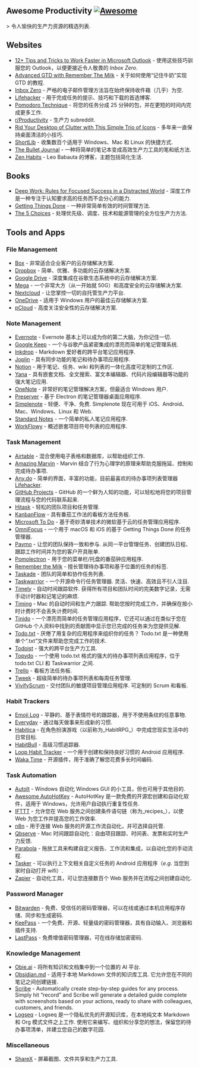 <div class="github-widget" data-repo="jyguyomarch/awesome-productivity"></div>

## Awesome Productivity [![Awesome](https://awesome.re/badge.svg)](https://awesome.re)
&gt; 令人愉快的生产力资源的精选列表.



## Websites

- [12+ Tips and Tricks to Work Faster in Microsoft Outlook](http://lifehacker.com/12-tips-and-tricks-to-work-faster-in-microsoft-outlook-1540483009) - 使用这些技巧驯服您的 Outlook，以便更接近令人敬畏的 _Inbox Zero_.
- [Advanced GTD with Remember The Milk](http://blog.rememberthemilk.com/post/116665489183/guest-post-advanced-gtd-with-remember-the-milk) - 关于如何使用“记住牛奶”实现 GTD 的教程.
- [Inbox Zero](http://www.43folders.com/izero) - 严格的电子邮件管理方法旨在始终保持收件箱（几乎）为空.
- [Lifehacker](http://lifehacker.com/) - 用于完成任务的提示、技巧和下载的首选博客.
- [Pomodoro Technique](http://pomodorotechnique.com/) - 将您的任务分成 25 分钟的包，并在更短的时间内完成更多工作.
- [r/Productivity](https://www.reddit.com/r/productivity/) - 生产力 subreddit.
- [Rid Your Desktop of Clutter with This Simple Trio of Icons](http://lifehacker.com/5901487/rid-your-desktop-of-clutter-with-this-simple-trio-of-icons) - 多年来一直保持桌面清洁的小技巧.
- [ShortLib](https://shortlib.netlify.app/) - 收集数百个适用于 Windows、Mac 和 Linux 的快捷方式.
- [The Bullet Journal](http://bulletjournal.com/) - 一种将简单的笔记本变成高效生产力工具的笔和纸方法.
- [Zen Habits](https://zenhabits.net/) - Leo Babauta 的博客，主题包括简化生活.

## Books

- [Deep Work: Rules for Focused Success in a Distracted World](https://www.calnewport.com/books/deep-work/) - 深度工作是一种专注于认知要求高的任务而不会分心的能力.
- [Getting Things Done](https://gettingthingsdone.com/store/product.php?productid=17035&cat=3&page) - 一种非常简单有效的时间管理方法.
- [The 5 Choices](http://books.simonandschuster.ca/The-5-Choices/Kory-Kogon/9781476711713) - 处理优先级、调度、技术和能源管理的全方位生产力方法.

## Tools and Apps

### File Management

- [Box](https://www.box.com) - 非常适合企业客户的云存储解决方案.
- [Dropbox](https://www.dropbox.com) - 简单、优雅、多功能的云存储解决方案.
- [Google Drive](https://www.google.ca/drive/) - 深度集成在谷歌生态系统中的云存储解决方案.
- [Mega](https://mega.nz/) - 一个非常大方（从一开始就 50G）和高度安全的云存储解决方案.
- [Nextcloud](https://nextcloud.com) - 让您掌控一切的自托管生产力平台.
- [OneDrive](https://onedrive.live.com) - 适用于 Windows 用户的最佳云存储解决方案.
- [pCloud](https://www.pcloud.com/) - 高度关注安全性的云存储解决方案.

### Note Management

- [Evernote](https://evernote.com/) - Evernote 基本上可以成为你的第二大脑，为你记住一切.
- [Google Keep](http://www.google.com/keep/) - 一个与谷歌产品紧密集成的漂亮而简单的笔记管理系统.
- [Inkdrop](https://www.inkdrop.info/) - Markdown 爱好者的跨平台笔记应用程序.
- [Joplin](https://joplinapp.org/) - 具有同步功能的笔记和待办事项应用程序.
- [Notion](https://www.notion.so/) - 用于笔记、任务、wiki 和列表的一体化高度可定制的工作区.
- [Yana](https://yana.js.org) - 具有嵌套文档、全文搜索、富文本编辑器、代码片段编辑器等功能的强大笔记应用.
- [OneNote](https://www.onenote.com/) - 非常好的笔记管理解决方案，但最适合 Windows 用户.
- [Preserver](https://github.com/hsbalar/preserver) - 基于 Electron 的笔记管理器桌面应用程序.
- [Simplenote](https://simplenote.com/)  - 轻便、干净、免费.  Simplenote 现在可用于 iOS、Android、Mac、Windows、Linux 和 Web.
- [Standard Notes](https://standardnotes.org/) - 一个简单的私人笔记应用程序.
- [WorkFlowy](https://workflowy.com/) - 概述嵌套项目符号列表的应用程序.

### Task Management

- [Airtable](https://airtable.com/) - 混合使用电子表格和数据库，以帮助组织工作.
- [Amazing Marvin](https://www.amazingmarvin.com/) - Marvin 结合了行为心理学的原理来帮助克服拖延、控制和完成待办事项.
- [Any.do](http://www.any.do/) - 简单的界面，丰富的功能，目前最喜欢的待办事项列表管理器 [Lifehacker](http://lifehacker.com/5924093/five-best-to-do-list-managers).
- [GitHub Projects](https://github.com/features/project-management/) - GitHub 的一个鲜为人知的功能，可以轻松地将您的项目管理流程与您的代码联系起来.
- [Hitask](https://hitask.com) - 轻松的团队项目和任务管理.
- [KanbanFlow](https://kanbanflow.com) - 具有番茄工作法的看板方法任务板.
- [Microsoft To Do](https://todo.microsoft.com/tasks/) - 基于奇妙清单技术的微软基于云的任务管理应用程序.
- [OmniFocus](https://www.omnigroup.com/omnifocus) - 一个用于 macOS 和 iOS 的基于 Getting Things Done 的任务管理器.
- [Paymo](https://www.paymoapp.com/)  - 让您的团队保持一致和参与. 从同一平台管理任务、创建团队日程、跟踪工作时间并为您的客户开具账单.
- [Pomolectron](https://github.com/amitmerchant1990/pomolectron) - 用于您的菜单栏/托盘的番茄钟应用程序.
- [Remember the Milk](https://www.rememberthemilk.com) - 擅长管理待办事项和基于位置的任务的标签.
- [Taskade](https://taskade.com) - 团队的简单和协作任务列表.
- [Taskwarrior](http://taskwarrior.org/)  - 一个开源命令行任务管理器. 灵活、快速、高效且不引人注目.
- [Timely](https://memory.ai/timely)  - 自动时间跟踪软件. 获得所有项目和团队时间的完美数字记录，无需手动计时器和记笔记的麻烦.
- [Timing](https://timingapp.com/)  - Mac 的自动时间和生产力跟踪. 帮助您按时完成工作，并确保在按小时计费时不会丢失计费时间.
- [Tinido](https://tinido.com/) - 一个漂亮而简单的任务管理应用程序，它还可以通过在类似于您在 GitHub 个人资料中找到的贡献图中显示您已完成的任务来为您提供见解.
- [Todo.txt](http://todotxt.com/)  - 厌倦了用复杂的应用程序来组织你的任务？  Todo.txt 是一种使用单个“.txt”文件来帮助您完成工作的技术.
- [Todoist](https://todoist.com/) - 强大的跨平台生产力工具.
- [Topydo](https://github.com/topydo/topydo) - 一个使用 todo.txt 格式的强大的待办事项列表应用程序，位于 todo.txt CLI 和 Taskwarrior 之间.
- [Trello](https://trello.com) - 看板方法任务板.
- [Tweek](https://tweek.so) - 超级简单的待办事项列表和每周任务管理.
- [VivifyScrum](https://www.vivifyscrum.com)  - 交付团队的敏捷项目管理应用程序. 可定制的 Scrum 和看板.

### Habit Trackers

- [Emoji Log](https://emojilog.rosano.ca) - 平静的、基于表情符号的跟踪器，用于不使用条纹的任意事物.
- [Everyday](https://everyday.app/) - 通过每天做事来形成新的习惯.
- [Habitica](https://habitica.com) - 在角色扮演游戏（以前称为_HabitRPG_）中完成您现实生活中的日常目标.
- [HabitBull](http://www.habitbull.com/) - 高级习惯追踪器.
- [Loop Habit Tracker](https://github.com/iSoron/uhabits) - 一个用于创建和保持良好习惯的 Android 应用程序.
- [Waka Time](https://wakatime.com/) - 开源插件，用于准确了解您花费多长时间编码.

### Task Automation

- [AutoIt](https://www.autoitscript.com/) - Windows 自动化 Windows GUI 的小工具，但也可用于其他目的.
- [Awesome AutoHotKey](https://github.com/ahkscript/awesome-AutoHotkey) - AutoHotKey 是一款免费的开源宏创建和自动化软件，适用于 Windows，允许用户自动执行重复性任务.
- [IFTTT](https://ifttt.com) - 允许您在 Web 服务之间创建条件语句链（称为_recipes_），以使 Web 为您工作并提高您的工作效率.
- [n8n](https://n8n.io) - 用于连接 Web 服务的开源工作流自动化，并可选择自托管.
- [Qbserve](https://qotoqot.com/qbserve/) - Mac 时间跟踪自动化：自由项目跟踪、时间表、发票和实时生产力反馈.
- [Parabola](https://parabola.io) - 拖放工具来构建自定义报告、工作流和集成，以自动化您的手动流程.
- [Tasker](http://tasker.dinglisch.net/) - 可以执行上下文相关自定义任务的 Android 应用程序（_e.g._ 当您到家时自动打开 wifi）.
- [Zapier](https://zapier.com/) - 自动化工具，可让您连接数百个 Web 服务并在流程之间创建自动化.

### Password Manager

- [Bitwarden](https://bitwarden.com) - 免费、受信任的密码管理器，可以在线或通过本机应用程序存储、同步和生成密码.
- [KeePass](https://keepass.info/) - 一个免费、开源、轻量级的密码管理器，具有自动输入、浏览器和插件支持.
- [LastPass](https://lastpass.com) - 免费增值密码管理器，可在线存储加密密码.

### Knowledge Management

- [Obie.ai](https://obie.ai/) - 将所有知识和文档集中到一个位置的 AI 平台.
- [Obsidian.md](https://obsidian.md/)  - 适用于本地 Markdown 文件的知识库工具. 它允许您在不同的笔记之间创建链接.
- [Scribe](https://scribehow.com/) - Automatically create step-by-step guides for any process. Simply hit “record” and Scribe will generate a detailed guide complete with screenshots based on your actions, ready to share with colleagues, customers, and friends.
- [Logseq](https://logseq.com/)  - Logseq 是一个隐私优先的开源知识库，在本地纯文本 Markdown 和 Org 模式文件之上工作. 使用它来编写、组织和分享您的想法，保留您的待办事项清单，并建立您自己的数字花园. 

### Miscellaneous

- [ShareX](https://getsharex.com/) - 屏幕截图、文件共享和生产力工具.
